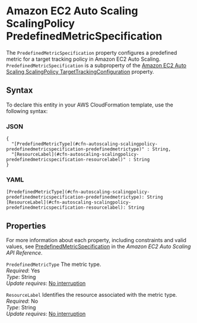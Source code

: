 # Amazon EC2 Auto Scaling ScalingPolicy PredefinedMetricSpecification<a name="aws-properties-autoscaling-scalingpolicy-predefinedmetricspecification"></a>

The `PredefinedMetricSpecification` property configures a predefined metric for a target tracking policy in Amazon EC2 Auto Scaling\. `PredefinedMetricSpecification` is a subproperty of the [Amazon EC2 Auto Scaling ScalingPolicy TargetTrackingConfiguration](aws-properties-autoscaling-scalingpolicy-targettrackingconfiguration.md) property\.

## Syntax<a name="aws-properties-autoscaling-scalingpolicy-predefinedmetricspecification-syntax"></a>

To declare this entity in your AWS CloudFormation template, use the following syntax:

### JSON<a name="aws-properties-autoscaling-scalingpolicy-predefinedmetricspecification-syntax.json"></a>

```
{
  "[PredefinedMetricType](#cfn-autoscaling-scalingpolicy-predefinedmetricspecification-predefinedmetrictype)" : String,
  "[ResourceLabel](#cfn-autoscaling-scalingpolicy-predefinedmetricspecification-resourcelabel)" : String
}
```

### YAML<a name="aws-properties-autoscaling-scalingpolicy-predefinedmetricspecification-syntax.yaml"></a>

```
[PredefinedMetricType](#cfn-autoscaling-scalingpolicy-predefinedmetricspecification-predefinedmetrictype): String
[ResourceLabel](#cfn-autoscaling-scalingpolicy-predefinedmetricspecification-resourcelabel): String
```

## Properties<a name="aws-properties-autoscaling-scalingpolicy-predefinedmetricspecification-properties"></a>

For more information about each property, including constraints and valid values, see [PredefinedMetricSpecification](https://docs.aws.amazon.com/autoscaling/ec2/APIReference/API_PredefinedMetricSpecification.html) in the *Amazon EC2 Auto Scaling API Reference*\.

`PredefinedMetricType`  <a name="cfn-autoscaling-scalingpolicy-predefinedmetricspecification-predefinedmetrictype"></a>
The metric type\.  
*Required*: Yes  
*Type*: String  
*Update requires*: [No interruption](using-cfn-updating-stacks-update-behaviors.md#update-no-interrupt)

`ResourceLabel`  <a name="cfn-autoscaling-scalingpolicy-predefinedmetricspecification-resourcelabel"></a>
Identifies the resource associated with the metric type\.  
*Required*: No  
*Type*: String  
*Update requires*: [No interruption](using-cfn-updating-stacks-update-behaviors.md#update-no-interrupt)